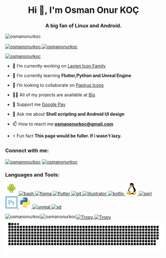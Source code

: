 <h1 align="center">Hi 👋, I'm Osman Onur KOÇ</h1>
<h3 align="center">A big fan of Linux and Android.</h3>

<p align="left"> <img src="https://komarev.com/ghpvc/?username=osmanonurkoc&label=Profile%20views&color=0e75b6&style=flat" alt="osmanonurkoc" /> </p>
<a href="https://github.com/osmanonurkoc#gh-light-mode-only">
  <img align="center" src="https://github-profile-trophy.vercel.app/?username=osmanonurkoc&theme=flat)](https://github.com/ryo-ma/github-profile-trophy#gh-light-mode-only" alt="osmanonurkoc" />
</a>

<a href="https://github.com/osmanonurkoc#gh-dark-mode-only">
  <img align="center" src="https://github-profile-trophy.vercel.app/?username=osmanonurkoc&theme=dracula)](https://github.com/ryo-ma/github-profile-trophy#gh-dark-mode-only" alt="osmanonurkoc" />
</a>
<p align="left"> <a href="https://twitter.com/osmanonurkoc" target="blank"><img src="https://img.shields.io/twitter/follow/osmanonurkoc?logo=twitter&style=for-the-badge" alt="osmanonurkoc" /></a> </p>

- 🔭 I’m currently working on [Lavien Icon Family](https://play.google.com/store/apps/dev?id=5929107625348829633)

- 🌱 I’m currently learning **Flutter,Python and Unreal Engine**

- 👯 I’m looking to collaborate on [Papirus Icons](https://github.com/PapirusDevelopmentTeam/papirus_icons)

- 👨‍💻 All of my projects are available at [Bio](https://osmanonurkoc.bio.link)

- 🎁 Support me [Google Pay](https://play.google.com/store/apps/details?id=osmanonurkoc.donate)

- 💬 Ask me about **Shell scripting and Android UI design**

- 📫 How to reach me **osmanonurkoc@gmail.com**

- ⚡ Fun fact **This page would be fuller. If i wasn't lazy.**

<h3 align="left">Connect with me:</h3>
<p align="left">
<a href="https://twitter.com/osmanonurkoc" target="blank"><img align="center" src="https://raw.githubusercontent.com/PapirusDevelopmentTeam/papirus_icons/master/src/apps_twitter.svg" alt="osmanonurkoc" height="40" width="40" /></a> <a href="https://t.me/osmanonurkoc" target="blank"><img align="center" src="https://raw.githubusercontent.com/PapirusDevelopmentTeam/papirus_icons/master/src/apps_telegram.svg" alt="osmanonurkoc" height="40" width="40" /></a>
</p>

<h3 align="left">Languages and Tools:</h3>
<p align="left"> <a href="https://developer.android.com" target="_blank" rel="noreferrer"> <img src="https://raw.githubusercontent.com/devicons/devicon/master/icons/android/android-original-wordmark.svg" alt="android" width="40" height="40"/> </a> <a href="https://www.gnu.org/software/bash/" target="_blank" rel="noreferrer"> <img src="https://www.vectorlogo.zone/logos/gnu_bash/gnu_bash-icon.svg" alt="bash" width="40" height="40"/> </a> <a href="https://www.figma.com/" target="_blank" rel="noreferrer"> <img src="https://www.vectorlogo.zone/logos/figma/figma-icon.svg" alt="figma" width="40" height="40"/> </a> <a href="https://flutter.dev" target="_blank" rel="noreferrer"> <img src="https://www.vectorlogo.zone/logos/flutterio/flutterio-icon.svg" alt="flutter" width="40" height="40"/> </a> <a href="https://git-scm.com/" target="_blank" rel="noreferrer"> <img src="https://www.vectorlogo.zone/logos/git-scm/git-scm-icon.svg" alt="git" width="40" height="40"/> </a> <a href="https://www.adobe.com/in/products/illustrator.html" target="_blank" rel="noreferrer"> <img src="https://www.vectorlogo.zone/logos/adobe_illustrator/adobe_illustrator-icon.svg" alt="illustrator" width="40" height="40"/> </a> <a href="https://kotlinlang.org" target="_blank" rel="noreferrer"> <img src="https://www.vectorlogo.zone/logos/kotlinlang/kotlinlang-icon.svg" alt="kotlin" width="40" height="40"/> </a> <a href="https://www.linux.org/" target="_blank" rel="noreferrer"> <img src="https://raw.githubusercontent.com/devicons/devicon/master/icons/linux/linux-original.svg" alt="linux" width="40" height="40"/> </a> <a href="https://www.perl.org/" target="_blank" rel="noreferrer"> <img src="https://api.iconify.design/logos-perl.svg" alt="perl" width="40" height="40"/> </a> <a href="https://www.photoshop.com/en" target="_blank" rel="noreferrer"> <img src="https://raw.githubusercontent.com/devicons/devicon/master/icons/photoshop/photoshop-line.svg" alt="photoshop" width="40" height="40"/> </a> <a href="https://www.python.org" target="_blank" rel="noreferrer"> <img src="https://raw.githubusercontent.com/devicons/devicon/master/icons/python/python-original.svg" alt="python" width="40" height="40"/> </a> <a href="https://unrealengine.com/" target="_blank" rel="noreferrer"> <img src="https://raw.githubusercontent.com/kenangundogan/fontisto/036b7eca71aab1bef8e6a0518f7329f13ed62f6b/icons/svg/brand/unreal-engine.svg" alt="unreal" width="40" height="40"/> </a> <a href="https://www.adobe.com/products/xd.html" target="_blank" rel="noreferrer"> <img src="https://cdn.worldvectorlogo.com/logos/adobe-xd.svg" alt="xd" width="40" height="40"/> </a> </p>

<a href="https://github.com/osmanonurkoc#gh-light-mode-only">
  <img align="left" src="https://github-readme-stats.vercel.app/api/top-langs?username=osmanonurkoc&show_icons=true&hide_border=true&locale=en&layout=compact&theme=flat#gh-light-mode-only" alt="osmanonurkoc" />
</a>

<a href="https://github.com/osmanonurkoc#gh-dark-mode-only">
  <img align="left" src="https://github-readme-stats.vercel.app/api/top-langs?username=osmanonurkoc&show_icons=true&hide_border=true&locale=en&layout=compact&theme=dracula#gh-dark-mode-only" alt="osmanonurkoc" />
</a>
<a href="https://github.com/osmanonurkoc#gh-light-mode-only">
  <img align="center" src="https://github-readme-stats.vercel.app/api?username=osmanonurkoc&show_icons=true&hide_border=true&theme=flat#gh-light-mode-only" alt="Tropy" />
</a>

<a href="https://github.com/osmanonurkoc#gh-dark-mode-only">
  <img align="center" src="https://github-readme-stats.vercel.app/api?username=osmanonurkoc&show_icons=true&hide_border=true&theme=dracula#gh-dark-mode-only" alt="Tropy" />
</a>
</br>
<picture>
  <source media="(prefers-color-scheme: dark)" srcset="https://raw.githubusercontent.com/osmanonurkoc/osmanonurkoc/output/github-contribution-grid-snake-dark.svg">
  <source media="(prefers-color-scheme: light)" srcset="https://raw.githubusercontent.com/osmanonurkoc/osmanonurkoc/output/github-contribution-grid-snake.svg">
  <img alt="github contribution grid snake animation" src="https://raw.githubusercontent.com/osmanonurkoc/osmanonurkoc/output/github-contribution-grid-snake.svg">
</picture>
